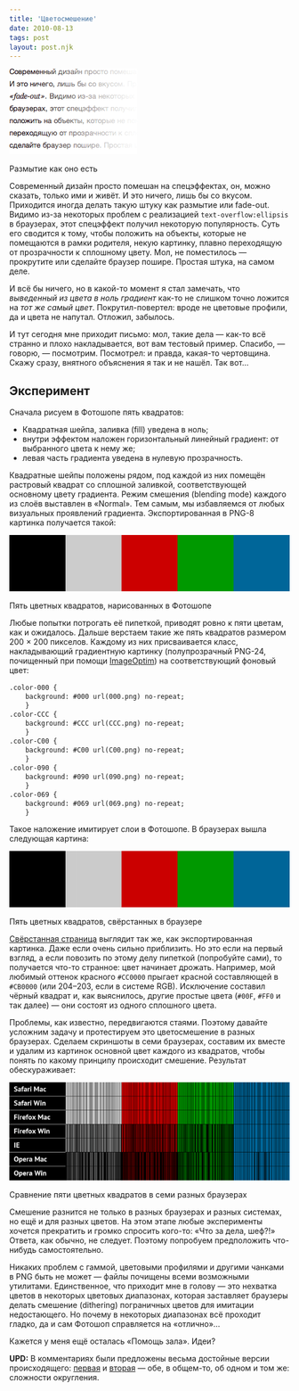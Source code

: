 ```yaml
---
title: 'Цветосмешение'
date: 2010-08-13
tags: post
layout: post.njk
---
```


![Размытие как оно есть](images/fade-out.png)

Размытие как оно есть

Современный дизайн просто помешан на спецэффектах, он, можно сказать, только ими и живёт. И это ничего, лишь бы со вкусом. Приходится иногда делать такую штуку как размытие или fade-out. Видимо из-за некоторых проблем с реализацией `text-overflow:ellipsis` в браузерах, этот спецэффект получил некоторую популярность. Суть его сводится к тому, чтобы положить на объекты, которые не помещаются в рамки родителя, некую картинку, плавно переходящую от прозрачности к сплошному цвету. Мол, не поместилось — прокрутите или сделайте браузер пошире. Простая штука, на самом деле.

И всё бы ничего, но в какой-то момент я стал замечать, что _выведенный из цвета в ноль градиент_ как-то не слишком точно ложится на _тот же самый цвет_. Покрутил-повертел: вроде не цветовые профили, да и цвета не напутал. Отложил, забылось.

И тут сегодня мне приходит письмо: мол, такие дела — как-то всё странно и плохо накладывается, вот вам тестовый пример. Спасибо, — говорю, — посмотрим. Посмотрел: и правда, какая-то чертовщина. Скажу сразу, внятного объяснения я так и не нашёл. Так вот…

## Эксперимент

Сначала рисуем в Фотошопе пять квадратов:

- Квадратная шейпа, заливка (fill) уведена в ноль;
- внутри эффектом наложен горизонтальный линейный градиент: от выбранного цвета к нему же;
- левая часть градиента уведена в нулевую прозрачность.

Квадратные шейпы положены рядом, под каждой из них помещён растровый квадрат со сплошной заливкой, соответствующей основному цвету градиента. Режим смешения (blending mode) каждого из слоёв выставлен в «Normal». Тем самым, мы избавляемся от любых визуальных проявлений градиента. Экспортированная в PNG-8 картинка получается такой:

[![Пять цветных квадратов, нарисованных в Фотошопе](images/photoshop-thumb.png)](images/photoshop.png)

Пять цветных квадратов, нарисованных в Фотошопе

Любые попытки потрогать её пипеткой, приводят ровно к пяти цветам, как и ожидалось. Дальше верстаем такие же пять квадратов размером 200 × 200 пикселов. Каждому из них присваивается класс, накладывающий градиентную картинку (полупрозрачный PNG-24, почищенный при помощи [ImageOptim](http://imageoptim.pornel.net/)) на соответствующий фоновый цвет:

    .color-000 {
        background: #000 url(000.png) no-repeat;
        }
    .color-CCC {
        background: #CCC url(CCC.png) no-repeat;
        }
    .color-C00 {
        background: #C00 url(C00.png) no-repeat;
        }
    .color-090 {
        background: #090 url(090.png) no-repeat;
        }
    .color-069 {
        background: #069 url(069.png) no-repeat;
        }

Такое наложение имитирует слои в Фотошопе. В браузерах вышла следующая картина:

[![Пять цветных квадратов, свёрстанных в браузере](images/browser-thumb.png)](images/browser.png)

Пять цветных квадратов, свёрстанных в браузере

[Свёрстанная страница](demo) выглядит так же, как экспортированная картинка. Даже если очень сильно приблизить. Но это если на первый взгляд, а если повозить по этому делу пипеткой (попробуйте сами), то получается что-то странное: цвет начинает дрожать. Например, мой любимый оттенок красного `#CC0000` прыгает красной составляющей в `#CB0000` (или 204–203, если в системе RGB). Исключение составил чёрный квадрат и, как выяснилось, другие простые цвета (`#00F`, `#FF0` и так далее) — они состоят из одного сплошного цвета.

Проблемы, как известно, передвигаются стаями. Поэтому давайте усложним задачу и протестируем это цветосмешение в разных браузерах. Сделаем скриншоты в семи браузерах, составим их вместе и удалим из картинок основной цвет каждого из квадратов, чтобы понять по какому принципу происходит смешение. Результат обескураживает:

[![Сравнение пяти цветных квадратов в семи разных браузерах](images/striped-thumb.png)](images/striped.png)

Сравнение пяти цветных квадратов в семи разных браузерах

Смешение разнится не только в разных браузерах и разных системах, но ещё и для разных цветов. На этом этапе любые эксперименты хочется прекратить и громко спросить кого-то: «Что за дела, шеф?!» Ответа, как обычно, не следует. Поэтому попробуем предположить что-нибудь самостоятельно.

Никаких проблем с гаммой, цветовыми профилями и другими чанками в PNG быть не может — файлы почищены всеми возможными утилитами. Единственное, что приходит мне в голову — это нехватка цветов в некоторых цветовых диапазонах, которая заставляет браузеры делать смешение (dithering) пограничных цветов для имитации недостающего. Но почему в некоторых диапазонах всё проходит гладко, да и сам Фотошоп справляется на «отлично»…

Кажется у меня ещё осталась «Помощь зала». Идеи?

**UPD:** В комментариях были предложены весьма достойные версии происходящего: [первая](#comment-4742) и [вторая](#comment-4760) — обе, в общем-то, об одном и том же: сложности округления.
